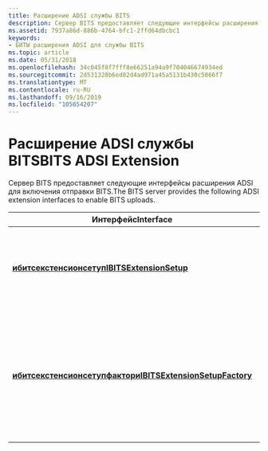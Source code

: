 ```yaml
---
title: Расширение ADSI службы BITS
description: Сервер BITS предоставляет следующие интерфейсы расширения ADSI для включения отправки BITS.
ms.assetid: 7937a86d-886b-4764-bfc1-2ffd64dbcbc1
keywords:
- БИТЫ расширения ADSI для службы BITS
ms.topic: article
ms.date: 05/31/2018
ms.openlocfilehash: 34c045f8f7fff8e66251a94a9f704046674934ed
ms.sourcegitcommit: 2d531328b6ed82d4ad971a45a5131b430c5866f7
ms.translationtype: MT
ms.contentlocale: ru-RU
ms.lasthandoff: 09/16/2019
ms.locfileid: "105654207"
---
```

# <a name="bits-adsi-extension"></a><span data-ttu-id="d89a8-104">Расширение ADSI службы BITS</span><span class="sxs-lookup"><span data-stu-id="d89a8-104">BITS ADSI Extension</span></span>

<span data-ttu-id="d89a8-105">Сервер BITS предоставляет следующие интерфейсы расширения ADSI для включения отправки BITS.</span><span class="sxs-lookup"><span data-stu-id="d89a8-105">The BITS server provides the following ADSI extension interfaces to enable BITS uploads.</span></span>



| <span data-ttu-id="d89a8-106">Интерфейс</span><span class="sxs-lookup"><span data-stu-id="d89a8-106">Interface</span></span>                                                        | <span data-ttu-id="d89a8-107">Описание</span><span class="sxs-lookup"><span data-stu-id="d89a8-107">Description</span></span>                                                                                                                                    |
|------------------------------------------------------------------|------------------------------------------------------------------------------------------------------------------------------------------------|
| [<span data-ttu-id="d89a8-108">**ибитсекстенсионсетуп**</span><span class="sxs-lookup"><span data-stu-id="d89a8-108">**IBITSExtensionSetup**</span></span>](/windows/desktop/api/Bitscfg/nn-bitscfg-ibitsextensionsetup)               | <span data-ttu-id="d89a8-109">Используется для включения и отключения отправки BITS в виртуальный каталог.</span><span class="sxs-lookup"><span data-stu-id="d89a8-109">Use to enable and disable BITS uploads to a virtual directory.</span></span>                                                                                 |
| [<span data-ttu-id="d89a8-110">**ибитсекстенсионсетупфактори**</span><span class="sxs-lookup"><span data-stu-id="d89a8-110">**IBITSExtensionSetupFactory**</span></span>](/windows/desktop/api/Bitscfg/nn-bitscfg-ibitsextensionsetupfactory) | <span data-ttu-id="d89a8-111">Используется для получения указателя на интерфейс [**ибитсекстенсионсетуп**](/windows/desktop/api/Bitscfg/nn-bitscfg-ibitsextensionsetup) в программе установки, которая устанавливает сервер BITS.</span><span class="sxs-lookup"><span data-stu-id="d89a8-111">Use to retrieve a pointer to an [**IBITSExtensionSetup**](/windows/desktop/api/Bitscfg/nn-bitscfg-ibitsextensionsetup) interface in a setup program that installs the BITS server.</span></span> |



 

 

 




